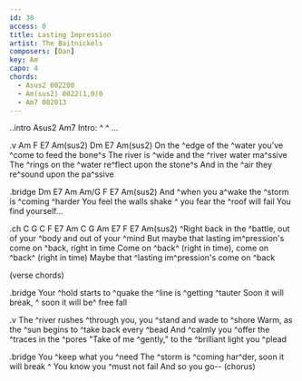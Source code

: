 ```yaml
---
id: 38
access: 0
title: Lasting Impression
artist: The Baitnickels
composers: [Dan]
key: Am
capo: 4
chords:
  - Asus2 002200
  - Am(sus2) 0022(1,0)0
  - Am7 002013
---
```

..intro Asus2 Am7
Intro: ^ ^ ...

.v Am F E7 Am(sus2) Dm E7 Am(sus2)
On the ^edge of the ^water you've ^come to feed the bone^s 
The river is ^wide and the ^river water ma^ssive
The ^rings on the ^water re^flect upon the stone^s
And in the ^air they re^sound upon the pa^ssive

.bridge Dm E7 Am Am/G F E7 Am(sus2)
And ^when you a^wake the ^storm is ^coming ^harder 
You feel the walls shake ^ you fear the ^roof will fail
You find yourself...

.ch C G C F E7 Am C G Am E7 F E7 Am(sus2)
^Right back in the ^battle, out of your ^body and out of your ^mind 
But maybe that lasting im^pression's come on ^back, right in time
Come on ^back^ (right in time), come on ^back^ (right in time)
Maybe that ^lasting im^pression's come on ^back 

   (verse chords)

.bridge
Your ^hold starts to ^quake the ^line is ^getting ^tauter 
Soon it will break, ^ soon it will be^ free fall

.v
The ^river rushes ^through you, you ^stand and wade to ^shore 
Warm, as the ^sun begins to ^take back every ^bead 
And ^calmly you ^offer the ^traces in the ^pores 
"Take of me ^gently," to the ^brilliant light you ^plead 

.bridge
You ^keep what you ^need 
The ^storm is ^coming har^der, soon it will break ^
You know you ^must not fail
And so you go-- (chorus)